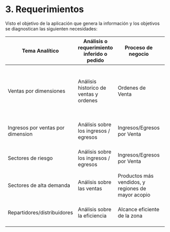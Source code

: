 # 3. Requerimientos

Visto el objetivo de la aplicación que genera la información y los objetivos se diagnostican las siguienten necesidades:


| Tema Analítico | Análisis o requerimiento inferido o pedido | Proceso de negocio | Comentarios |
| ------------- | ------------- | ------------ | ------------ |
| Ventas por dimensiones  | Análisis historico de ventas y ordenes  | Ordenes de Venta | Visto el punto, es necesario realizar Por cliente, por país, por región de ventas |
| Ingresos por ventas por dimension  | Análisis sobre los ingresos / egresos  | Ingresos/Egresos por Venta | Por producto, por país, por región |
| Sectores de riesgo | Análisis sobre los ingresos / egresos  | Ingresos/Egresos por Venta | Por producto, por país, por región |
| Sectores de alta demanda | Análisis sobre las ventas  | Productos más vendidos, y regiones de mayor acopio | Por producto, por país, por región |
| Repartidores/distribuidores | Análisis sobre la eficiencia  | Alcance eficiente de la zona | Por producto, por país, por región |
